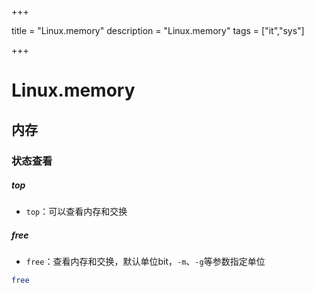 

+++

title = "Linux.memory"
description = "Linux.memory"
tags = ["it","sys"]

+++

# Linux.memory

## 内存

### 状态查看

##### top

- `top`：可以查看内存和交换



##### free

- `free`：查看内存和交换，默认单位bit，`-m`、`-g`等参数指定单位

```sh
free
```

